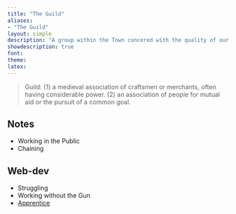 ```yaml
---
title: "The Guild"
aliases:
- "The Guild"
layout: simple
description: "A group within the Town concered with the quality of our work."
showdescription: true
font: 
theme: 
latex: 
---
```


> Guild: (1) a medieval association of craftsmen or merchants, often having considerable power. (2) an association of people for mutual aid or the pursuit of a common goal.

## Notes

- Working in the Public
- Chaining

## Web-dev

- Struggling
- Working without the Gun
- [Apprentice](apprehendere)